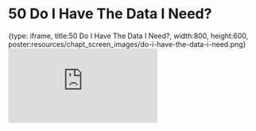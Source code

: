 # 50 Do I Have The Data I Need?
 
{type: iframe, title:50 Do I Have The Data I Need?, width:800, height:600, poster:resources/chapt_screen_images/do-i-have-the-data-i-need.png}
![](https://datatrail-jhu.github.io/DataTrail_ReOrg/no_toc/do-i-have-the-data-i-need.html)
 

 
